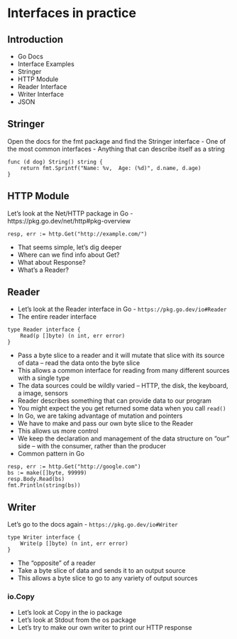 <h1> Interfaces in practice </h1>

<h2> Introduction </h2>

- Go Docs
- Interface Examples
- Stringer
- HTTP Module
- Reader Interface
- Writer Interface
- JSON

<h2> Stringer </h2>
Open the docs for the fmt package and find the Stringer interface
- One of the most common interfaces
- Anything that can describe itself as a string

```
func (d dog) String() string {
    return fmt.Sprintf("Name: %v,  Age: (%d)", d.name, d.age)
}
```

<h2> HTTP Module </h2>
Let’s look at the Net/HTTP package in Go - https://pkg.go.dev/net/http#pkg-overview

`resp, err := http.Get("http://example.com/")`

- That seems simple, let’s dig deeper
- Where can we find info about Get?
- What about Response?
- What’s a Reader?

<h2> Reader </h2>

- Let’s look at the Reader interface in Go - `https://pkg.go.dev/io#Reader`
- The entire reader interface

```
type Reader interface {
    Read(p []byte) (n int, err error)
}
```

- Pass a byte slice to a reader and it will mutate that slice with its source of data – read the data onto the byte slice
- This allows a common interface for reading from many different sources with a single type
- The data sources could be wildly varied – HTTP, the disk, the keyboard, a image, sensors
- Reader describes something that can provide data to our program
- You might expect the you get returned some data when you call `read()`
- In Go, we are taking advantage of mutation and pointers
- We have to make and pass our own byte slice to the Reader
- This allows us more control
- We keep the declaration and management of the data structure on “our” side – with the consumer, rather than the producer
- Common pattern in Go

```
resp, err := http.Get("http://google.com")
bs := make([]byte, 99999)
resp.Body.Read(bs)
fmt.Println(string(bs))
```

<h2> Writer </h2>

Let’s go to the docs again - `https://pkg.go.dev/io#Writer`

```
type Writer interface {
    Write(p []byte) (n int, err error)
}
```

- The “opposite” of a reader
- Take a byte slice of data and sends it to an output source
- This allows a byte slice to go to any variety of output sources

<h3> io.Copy </h3>

- Let’s look at Copy in the io package
- Let’s look at Stdout from the os package
- Let’s try to make our own writer to print our HTTP response

